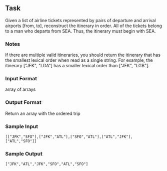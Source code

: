 ## Task

Given a list of airline tickets represented by pairs of departure and arrival airports [from, to], reconstruct the itinerary in order. All of the tickets belong to a man who departs from SEA. Thus, the itinerary must begin with SEA.

### Notes

If there are multiple valid itineraries, you should return the itinerary that has the smallest lexical order when read as a single string. For example, the itinerary ["JFK", "LGA"] has a smaller lexical order than ["JFK", "LGB"].

### Input Format

array of arrays

### Output Format

Return an array with the ordered trip

### Sample Input
```
[["JFK","SFO"],["JFK","ATL"],["SFO","ATL"],["ATL","JFK"],["ATL","SFO"]]
```
### Sample Output
```
["JFK","ATL","JFK","SFO","ATL","SFO"]
```

